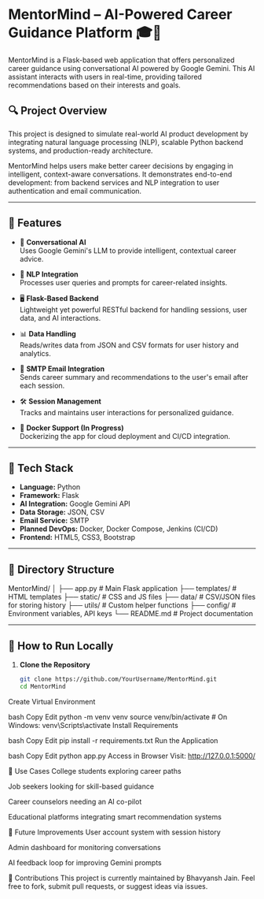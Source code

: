 # MentorMind – AI-Powered Career Guidance Platform 🎓🤖

MentorMind is a Flask-based web application that offers personalized career guidance using conversational AI powered by Google Gemini. This AI assistant interacts with users in real-time, providing tailored recommendations based on their interests and goals.

## 🔍 Project Overview

This project is designed to simulate real-world AI product development by integrating natural language processing (NLP), scalable Python backend systems, and production-ready architecture.

MentorMind helps users make better career decisions by engaging in intelligent, context-aware conversations. It demonstrates end-to-end development: from backend services and NLP integration to user authentication and email communication.

---

## 🚀 Features

- 💬 **Conversational AI**  
  Uses Google Gemini's LLM to provide intelligent, contextual career advice.

- 🧠 **NLP Integration**  
  Processes user queries and prompts for career-related insights.

- 🖥️ **Flask-Based Backend**  
  Lightweight yet powerful RESTful backend for handling sessions, user data, and AI interactions.

- 📊 **Data Handling**  
  Reads/writes data from JSON and CSV formats for user history and analytics.

- 📧 **SMTP Email Integration**  
  Sends career summary and recommendations to the user's email after each session.

- 🛠️ **Session Management**  
  Tracks and maintains user interactions for personalized guidance.

- 🐳 **Docker Support (In Progress)**  
  Dockerizing the app for cloud deployment and CI/CD integration.

---

## 🧰 Tech Stack

- **Language:** Python  
- **Framework:** Flask  
- **AI Integration:** Google Gemini API  
- **Data Storage:** JSON, CSV  
- **Email Service:** SMTP  
- **Planned DevOps:** Docker, Docker Compose, Jenkins (CI/CD)  
- **Frontend:** HTML5, CSS3, Bootstrap

---

## 📁 Directory Structure

MentorMind/
│
├── app.py # Main Flask application
├── templates/ # HTML templates
├── static/ # CSS and JS files
├── data/ # CSV/JSON files for storing history
├── utils/ # Custom helper functions
├── config/ # Environment variables, API keys
└── README.md # Project documentation


---

## 🧪 How to Run Locally

1. **Clone the Repository**

   ```bash
   git clone https://github.com/YourUsername/MentorMind.git
   cd MentorMind
Create Virtual Environment

bash
Copy
Edit
python -m venv venv
source venv/bin/activate  # On Windows: venv\Scripts\activate
Install Requirements

bash
Copy
Edit
pip install -r requirements.txt
Run the Application

bash
Copy
Edit
python app.py
Access in Browser
Visit: http://127.0.0.1:5000/

🎯 Use Cases
College students exploring career paths

Job seekers looking for skill-based guidance

Career counselors needing an AI co-pilot

Educational platforms integrating smart recommendation systems

🌱 Future Improvements
 User account system with session history

 Admin dashboard for monitoring conversations

 AI feedback loop for improving Gemini prompts

🤝 Contributions
This project is currently maintained by Bhavyansh Jain. Feel free to fork, submit pull requests, or suggest ideas via issues.
